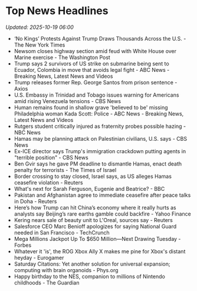 # Top News Headlines

_Updated: 2025-10-19 06:00_

- ‘No Kings’ Protests Against Trump Draws Thousands Across the U.S. - The New York Times
- Newsom closes highway section amid feud with White House over Marine exercise - The Washington Post
- Trump says 2 survivors of US strike on submarine being sent to Ecuador, Colombia in move that avoids legal fight - ABC News - Breaking News, Latest News and Videos
- Trump releases former Rep. George Santos from prison sentence - Axios
- U.S. Embassy in Trinidad and Tobago issues warning for Americans amid rising Venezuela tensions - CBS News
- Human remains found in shallow grave 'believed to be' missing Philadelphia woman Kada Scott: Police - ABC News - Breaking News, Latest News and Videos
- Rutgers student critically injured as fraternity probes possible hazing - NBC News
- Hamas may be planning attack on Palestinian civilians, U.S. says - CBS News
- Ex-ICE director says Trump's immigration crackdown putting agents in "terrible position" - CBS News
- Ben Gvir says he gave PM deadline to dismantle Hamas, enact death penalty for terrorists - The Times of Israel
- Border crossing to stay closed, Israel says, as US alleges Hamas ceasefire violation - Reuters
- What's next for Sarah Ferguson, Eugenie and Beatrice? - BBC
- Pakistan and Afghanistan agree to immediate ceasefire after peace talks in Doha - Reuters
- Here’s how Trump can hit China’s economy where it really hurts as analysts say Beijing’s rare earths gamble could backfire - Yahoo Finance
- Kering nears sale of beauty unit to L'Oreal, sources say - Reuters
- Salesforce CEO Marc Benioff apologizes for saying National Guard needed in San Francisco - TechCrunch
- Mega Millions Jackpot Up To $650 Million—Next Drawing Tuesday - Forbes
- Whatever it 'is', the ROG Xbox Ally X makes me pine for Xbox's distant heyday - Eurogamer
- Saturday Citations: Yet another solution for universal expansion; computing with brain organoids - Phys.org
- Happy birthday to the NES, companion to millions of Nintendo childhoods - The Guardian